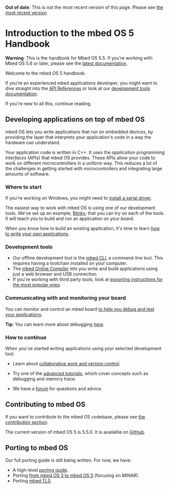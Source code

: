 <span class="warnings">**Out of date**: This is not the most recent version of this page. Please see [the most recent version](y)</span>
# Introduction to the mbed OS 5 Handbook

<span class="warnings">**Warning**: This is the handbook for Mbed OS 5.5. If you’re working with Mbed OS 5.6 or later, please see the [latest documentation](https://os.mbed.com/docs/latest).</span>

Welcome to the mbed OS 5 handbook.

If you’re an experienced mbed applications developer, you might want to dive straight into the [API References](https://docs.mbed.com/docs/mbed-os-api-reference/en/) or look at our [development tools documentation](dev_tools/options.md).

If you're new to all this, continue reading.

## Developing applications on top of mbed OS

mbed OS lets you write applications that run on embedded devices, by providing the layer that interprets your application's code in a way the hardware can understand.

Your application code is written in C++. It uses the *application programming interfaces* (APIs) that mbed OS provides. These APIs allow your code to work on different microcontrollers in a uniform way. This reduces a lot of the challenges in getting started with microcontrollers and integrating large amounts of software.

### Where to start

<span class="tips">If you're working on Windows, you might need to [install a serial driver](getting_started/what_need.md#windows-serial-driver).</span>

The easiest way to work with mbed OS is using one of our development tools. We've set up an example, [Blinky](getting_started/first_program.md), that you can try on each of the tools. It will teach you to build and run an application on your board.

When you know how to build an existing application, it's time to learn [how to write your own applications](APIs/intro.md).

### Development tools

* Our offline development tool is the [mbed CLI](dev_tools/cli.md), a command-line tool. This requires having a toolchain installed on your computer.
* The [mbed Online Compiler](dev_tools/online_comp.md) lets you write and build applications using just a web browser and USB connection.
* If you're working with third party tools, look at [exporting instructions for the most popular ones](dev_tools/third_party.md).

### Communicating with and monitoring your board

You can monitor and control an mbed board [to help you debug and test your applications](getting_started/mbed_interface.md).

<span class="tips">**Tip:** You can learn more about debugging [here](advanced/debugging.md).</span>

### How to continue

When you've started writing applications using your selected development tool:

* Learn about [collaborative work and version control](collab/collab_intro.md).

* Try one of the [advanced tutorials](advanced/intro.md), which cover concepts such as debugging and memory trace.

* We have a [forum](https://forums.mbed.com/) for questions and advice.

## Contributing to mbed OS

If you want to contribute to the mbed OS codebase, please see [the contribution section](cont/contributing.md).

The current version of mbed OS 5 is 5.5.0. It is available on [GitHub](https://github.com/ARMmbed/mbed-os/releases/tag/mbed-os-5.5.0).

## Porting to mbed OS

Our full porting guide is still being written. For now, we have:

* A high-level [porting guide](advanced/porting_guide.md).
* Porting [from mbed OS 3 to mbed OS 5](advanced/MINAR_migration.md) (focusing on MINAR).
* Porting [mbed TLS](advanced/tls_porting.md).
